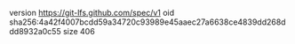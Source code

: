 version https://git-lfs.github.com/spec/v1
oid sha256:4a42f4007bcdd59a34720c93989e45aaec27a6638ce4839dd268ddd8932a0c55
size 406
